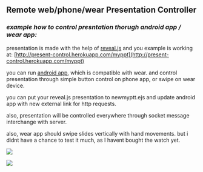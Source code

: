## Remote web/phone/wear Presentation Controller
### _example how to control presntation thorugh android app / wear app:_

presentation is made with the help of [reveal.js](https://github.com/hakimel/reveal.js/) and you example is working at:
[http://present-control.herokuapp.com/myppt](http://present-control.herokuapp.com/myppt)

you can run [android app](https://github.com/vladk1/GoogleWearHack2014AndroidApp), which is compatible with wear.
and control presentation through simple button control on phone app, or swipe on wear device. 

you can put your reveal.js presentation to newmyptt.ejs and update android app with new external link for http requests.

also, presentation will be controlled everywhere through socket message interchange with server.

also, wear app should swipe slides vertically with hand movements. but i didnt have a chance to test it much, as I havent bought the watch yet.

![](http://i62.tinypic.com/f4087m.jpg)

![](http://i58.tinypic.com/117wvwn.jpg)









